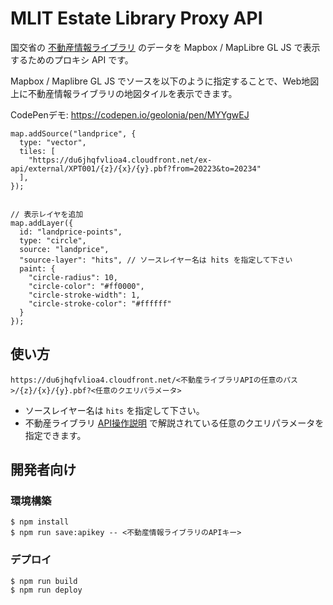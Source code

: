 # MLIT Estate Library Proxy API

国交省の [不動産情報ライブラリ](https://www.reinfolib.mlit.go.jp/) のデータを Mapbox / MapLibre GL JS で表示するためのプロキシ API です。

Mapbox / Maplibre GL JS でソースを以下のように指定することで、Web地図上に不動産情報ライブラリの地図タイルを表示できます。

CodePenデモ: https://codepen.io/geolonia/pen/MYYgwEJ

```
map.addSource("landprice", {
  type: "vector",
  tiles: [
    "https://du6jhqfvlioa4.cloudfront.net/ex-api/external/XPT001/{z}/{x}/{y}.pbf?from=20223&to=20234"
  ],
});


// 表示レイヤを追加
map.addLayer({
  id: "landprice-points",
  type: "circle",
  source: "landprice",
  "source-layer": "hits", // ソースレイヤー名は hits を指定して下さい
  paint: {
    "circle-radius": 10,
    "circle-color": "#ff0000",
    "circle-stroke-width": 1,
    "circle-stroke-color": "#ffffff"
  }
});
```

## 使い方

```https
https://du6jhqfvlioa4.cloudfront.net/<不動産ライブラリAPIの任意のパス>/{z}/{x}/{y}.pbf?<任意のクエリパラメータ>
```
* ソースレイヤー名は `hits` を指定して下さい。
* 不動産ライブラリ [API操作説明](https://www.reinfolib.mlit.go.jp/help/apiManual) で解説されている任意のクエリパラメータを指定できます。

## 開発者向け


### 環境構築

```
$ npm install
$ npm run save:apikey -- <不動産情報ライブラリのAPIキー>
```

### デプロイ

```
$ npm run build
$ npm run deploy
```
